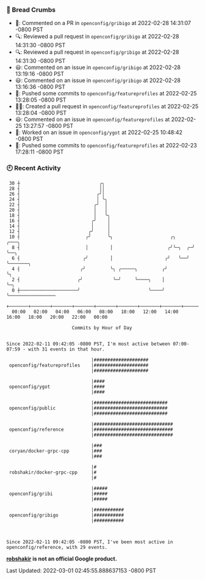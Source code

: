 ### 🍞 Bread Crumbs

 * 💬: Commented on a PR in  `openconfig/gribigo` at 2022-02-28 14:31:07 -0800 PST
 * 🔍: Reviewed a pull request in  `openconfig/gribigo` at 2022-02-28 14:31:30 -0800 PST
 * 🔍: Reviewed a pull request in  `openconfig/gribigo` at 2022-02-28 14:31:30 -0800 PST
 * 😃: Commented on an issue in `openconfig/gribigo` at 2022-02-28 13:19:16 -0800 PST
 * 😃: Commented on an issue in `openconfig/gribigo` at 2022-02-28 13:16:36 -0800 PST
 * 🚢: Pushed some commits to `openconfig/featureprofiles` at 2022-02-25 13:28:05 -0800 PST
 * ✍🏼: Created a pull request in `openconfig/featureprofiles` at 2022-02-25 13:28:04 -0800 PST
 * 😃: Commented on an issue in `openconfig/featureprofiles` at 2022-02-25 13:27:57 -0800 PST
 * 👀: Worked on an issue in `openconfig/ygot` at 2022-02-25 10:48:42 -0800 PST
 * 🚢: Pushed some commits to `openconfig/featureprofiles` at 2022-02-23 17:28:11 -0800 PST

### 🕘 Recent Activity
```
 30 ┼                             ╭╮
 28 ┤                             ││
 26 ┤                            ╭╯│
 24 ┤                            │ ╰╮
 22 ┤                           ╭╯  │
 20 ┤                           │   │
 18 ┤                           │   ╰╮
 16 ┤                          ╭╯    │
 14 ┤                          │     │
 12 ┤                         ╭╯     │
 10 ┤                        ╭╯      ╰╮                     ╭╮      ╭───╮
  8 ┤                        │        │                    ╭╯╰─╮  ╭─╯   ╰──╮
  6 ┤                       ╭╯        │                   ╭╯   ╰──╯        ╰───────╮
  4 ┤                      ╭╯         ╰╮ ╭─────╮         ╭╯                        ╰╮
  2 ┤                     ╭╯           ╰─╯     ╰────╮    │                          ╰─╮
  0 ┼─────────────────────╯                         ╰────╯                            ╰─────────────────
    +───────+───────+───────+───────+───────+───────+───────+───────+───────+───────+───────+───────+────
  00:00   02:00   04:00   06:00   08:00   10:00   12:00   14:00   16:00   18:00   20:00   22:00   00:00   

						Commits by Hour of Day


Since 2022-02-11 09:42:05 -0800 PST, I'm most active between 07:00-07:59 - with 31 events in that hour.

```



```
                               |####################
 openconfig/featureprofiles    |####################
                               |####################

                               |####
 openconfig/ygot               |####
                               |####

                               |###########################
 openconfig/public             |###########################
                               |###########################

                               |#############################
 openconfig/reference          |#############################
                               |#############################

                               |###
 coryan/docker-grpc-cpp        |###
                               |###

                               |#
 robshakir/docker-grpc-cpp     |#
                               |#

                               |#####
 openconfig/gribi              |#####
                               |#####

                               |###########
 openconfig/gribigo            |###########
                               |###########



Since 2022-02-11 09:42:05 -0800 PST, I've been most active in openconfig/reference, with 29 events.

```
**[robshakir](mailto:robjs@google.com) is not an official Google product.**  


Last Updated: 2022-03-01 02:45:55.888637153 -0800 PST
